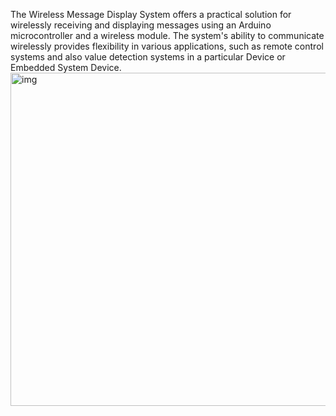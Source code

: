 The Wireless Message Display System offers a practical solution for wirelessly receiving and displaying messages using an Arduino microcontroller and a wireless module. The system's ability to communicate wirelessly provides flexibility in various applications, such as remote control systems and also value detection systems in a particular Device or Embedded System Device.<img width="533" alt="img" src="https://github.com/hrittik98/ArduinoWirelessDisplay/assets/120250259/32e4b3d1-99b5-43f9-b40a-c5e5c98765cd">
